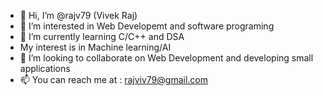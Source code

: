 - 👋 Hi, I’m @rajv79 (Vivek Raj)
- 👀 I’m interested in Web Developemt and software programing
- 🌱 I’m currently learning C/C++ and DSA 
- My interest is in Machine learning/AI
- 💞️ I’m looking to collaborate on Web Development and developing small applications
- 📫 You can reach me at : rajviv79@gmail.com

<!---
rajv79/rajv79 is a ✨ special ✨ repository because its `README.md` (this file) appears on your GitHub profile.
You can click the Preview link to take a look at your changes.
--->
